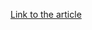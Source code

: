 [Link to the article](https://cryptax.medium.com/unpacking-a-jsonpacker-packed-sample-4038e12119f5)

